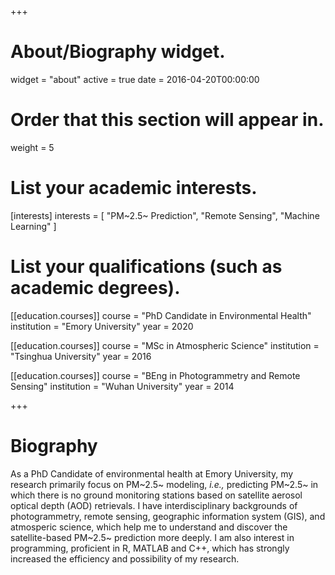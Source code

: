+++
# About/Biography widget.
widget = "about"
active = true
date = 2016-04-20T00:00:00

# Order that this section will appear in.
weight = 5

# List your academic interests.
[interests]
  interests = [
    "PM~2.5~ Prediction",
    "Remote Sensing",
    "Machine Learning"
  ]

# List your qualifications (such as academic degrees).
 [[education.courses]]
  course = "PhD Candidate in Environmental Health"
  institution = "Emory University"
  year = 2020

[[education.courses]]
  course = "MSc in Atmospheric Science"
  institution = "Tsinghua University"
  year = 2016

[[education.courses]]
  course = "BEng in Photogrammetry and Remote Sensing"
  institution = "Wuhan University"
  year = 2014
 
+++

# Biography
As a PhD Candidate of environmental health at Emory University, my research primarily focus on PM~2.5~ modeling, *i.e.,* predicting PM~2.5~ in which there is no ground monitoring stations based on satellite aerosol optical depth (AOD) retrievals. I have interdisciplinary backgrounds of photogrammetry, remote sensing, geographic information system (GIS), and atmosperic science, which help me to understand and discover the satellite-based PM~2.5~ prediction more deeply. I am also interest in programming, proficient in R, MATLAB and C++, which has strongly increased the efficiency and possibility of my research. 
